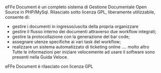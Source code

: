 eFFe Document è un completo sistema di Gestione Documentale Open Source in PHP/MySql. Rilasciato sotto licenza GPL, liberamente utilizzabile, consente di:

- gestire i documenti in ingresso/uscita della propria organizzare
- gestire il flusso interno dei documenti attraverso due workflow integrati;
- gestire la protocollazione con la generazione del bar code;
- assegnare utenze specifiche ai vari task del workflow;
- realizzare un sistema automatizzato di ticketing online
.... molto altro
Tutte le informazioni per iniziare velocemente ad usare il software sono presenti nella Guida Veloce.

eFFe Document è rilasciato con licenza GPL